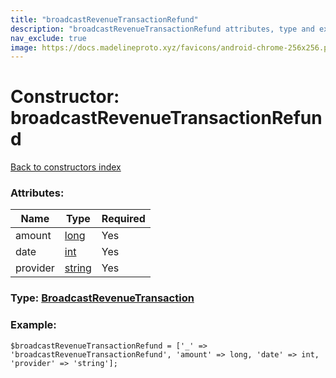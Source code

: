 ```yaml
---
title: "broadcastRevenueTransactionRefund"
description: "broadcastRevenueTransactionRefund attributes, type and example"
nav_exclude: true
image: https://docs.madelineproto.xyz/favicons/android-chrome-256x256.png
---
```

# Constructor: broadcastRevenueTransactionRefund  
[Back to constructors index](/API_docs/constructors/index.html)



### Attributes:

| Name     |    Type       | Required |
|----------|---------------|----------|
|amount|[long](/API_docs/types/long.html) | Yes|
|date|[int](/API_docs/types/int.html) | Yes|
|provider|[string](/API_docs/types/string.html) | Yes|



### Type: [BroadcastRevenueTransaction](/API_docs/types/BroadcastRevenueTransaction.html)


### Example:

```
$broadcastRevenueTransactionRefund = ['_' => 'broadcastRevenueTransactionRefund', 'amount' => long, 'date' => int, 'provider' => 'string'];
```  

